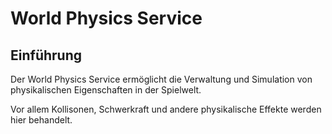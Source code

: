 
# World Physics Service

## Einführung

Der World Physics Service ermöglicht die Verwaltung
und Simulation von physikalischen Eigenschaften in
der Spielwelt. 

Vor allem Kollisonen, Schwerkraft und andere
physikalische Effekte werden hier behandelt.

## 

